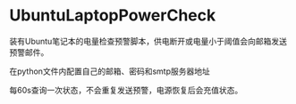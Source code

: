 # UbuntuLaptopPowerCheck
装有Ubuntu笔记本的电量检查预警脚本，供电断开或电量小于阈值会向邮箱发送预警邮件。

在python文件内配置自己的邮箱、密码和smtp服务器地址

每60s查询一次状态，不会重复发送预警，电源恢复后会充值状态。
